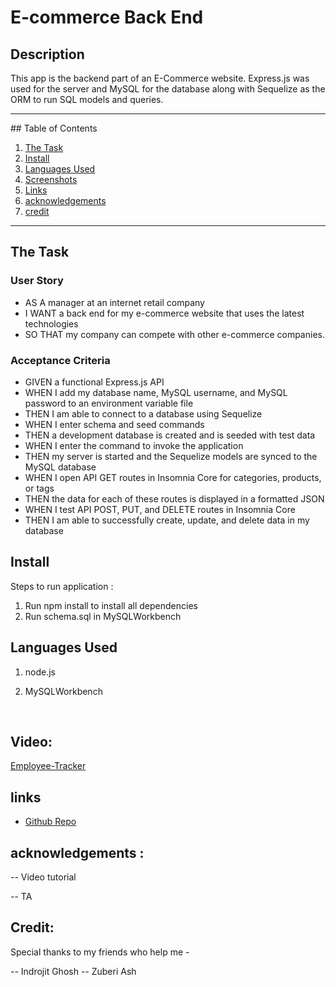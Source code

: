 # E-commerce Back End

## Description

This app is the backend part of an E-Commerce website. Express.js was used for the server and MySQL for the database along with Sequelize as the ORM to run SQL models and queries.

<hr>
## Table of Contents

1. [The Task](#the-task)
2. [Install](#install)
3. [Languages Used](#languages-used)
4. [Screenshots](#screenshots)
5. [Links](#links)
6. [acknowledgements](#acknowledgements)
7. [credit](#credit)

<hr>

## The Task

### User Story

- AS A manager at an internet retail company <br>
- I WANT a back end for my e-commerce website that uses the latest technologies <br>
- SO THAT my company can compete with other e-commerce companies.

### Acceptance Criteria

- GIVEN a functional Express.js API <br>
- WHEN I add my database name, MySQL username, and MySQL password to an environment variable file <br>
- THEN I am able to connect to a database using Sequelize <br>
- WHEN I enter schema and seed commands <br>
- THEN a development database is created and is seeded with test data <br>
- WHEN I enter the command to invoke the application <br>
- THEN my server is started and the Sequelize models are synced to the MySQL database <br>
- WHEN I open API GET routes in Insomnia Core for categories, products, or tags <br>
- THEN the data for each of these routes is displayed in a formatted JSON <br>
- WHEN I test API POST, PUT, and DELETE routes in Insomnia Core <br>
- THEN I am able to successfully create, update, and delete data in my database <br>

## Install

Steps to run application :

1. Run npm install to install all dependencies
2. Run schema.sql in MySQLWorkbench

## Languages Used

1. node.js

2. MySQLWorkbench

</br>

## Video:

[Employee-Tracker](https://drive.google.com/file/d/1ut1vZBxpnSMLGjwTx_naPTxoQ_I2snwF/view?usp=sharing)

## links

- [Github Repo](https://github.com/mdRashed30/employee-tracker)

## acknowledgements :

-- Video tutorial

-- TA

## Credit:

Special thanks to my friends who help me -

-- Indrojit Ghosh
-- Zuberi Ash
<br>
